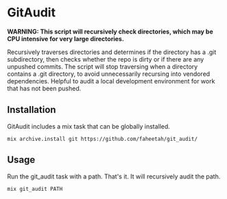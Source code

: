 # GitAudit

**WARNING: This script will recursively check directories, which may be CPU intensive for very large directories.**

Recursively traverses directories and determines if the directory has a .git subdirectory, then checks whether the repo is dirty or if there are any unpushed commits. The script will stop traversing when a directory contains a .git directory, to avoid unnecessarily recursing into vendored dependencies. Helpful to audit a local development environment for work that has not been pushed.

## Installation

GitAudit includes a mix task that can be globally installed.

`mix archive.install git https://github.com/faheetah/git_audit/`

## Usage

Run the git_audit task with a path. That's it. It will recursively audit the path.

`mix git_audit PATH`
